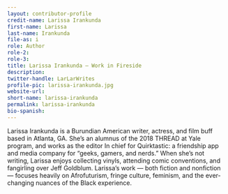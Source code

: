 ```yaml
---
layout: contributor-profile
credit-name: Larissa Irankunda
first-name: Larissa
last-name: Irankunda
file-as: i
role: Author
role-2:
role-3:
title: Larissa Irankunda — Work in Fireside
description:
twitter-handle: LarLarWrites
profile-pic: larissa-irankunda.jpg
website-url:
short-name: larissa-irankunda
permalink: larissa-irankunda
bio-spanish:
---
```

Larissa Irankunda is a Burundian American writer, actress, and film buff based in Atlanta, GA. She’s an alumnus of the 2018 THREAD at Yale program, and works as the editor In chief for Quirktastic: a friendship app and media company for “geeks, gamers, and nerds.”
When she’s not writing, Larissa enjoys collecting vinyls, attending comic conventions, and fangirling over Jeff Goldblum. Larissa’s work — both fiction and nonfiction — focuses heavily on Afrofuturism, fringe culture, feminism, and the ever-changing nuances of the Black experience.
